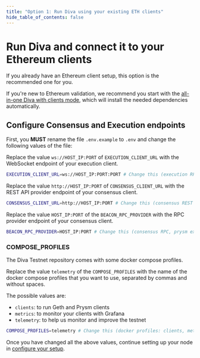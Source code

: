 ```yaml
---
title: "Option 1: Run Diva using your existing ETH clients"
hide_table_of_contents: false
---
```


# Run Diva and connect it to your Ethereum clients

If you already have an Ethereum client setup, this option is the recommended one for you.

If you're new to Ethereum validation, we recommend you start with the [all-in-one Diva with clients mode](new-clients), which will install the needed dependencies automatically.

## Configure Consensus and Execution endpoints

First, you **MUST** rename the file `.env.example` to `.env` and change the following values of the file:

Replace the value `ws://HOST_IP:PORT` of `EXECUTION_CLIENT_URL` with the WebSocket endpoint of your execution client.

```bash
EXECUTION_CLIENT_URL=ws://HOST_IP:PORT:PORT # Change this (execution RPC WebSocket, geth example: ws://HOST_IP:PORT:8546)
```

Replace the value `http://HOST_IP:PORT` of `CONSENSUS_CLIENT_URL` with the REST API provider endpoint of your consensus client.

```bash
CONSENSUS_CLIENT_URL=http://HOST_IP:PORT # Change this (consensus REST API, prysm example: http://HOST_IP:3500)
```

Replace the value `HOST_IP:PORT` of the `BEACON_RPC_PROVIDER` with the RPC provider endpoint of your consensus client.

```bash
BEACON_RPC_PROVIDER=HOST_IP:PORT # Change this (consensus RPC, prysm example: http://HOST_IP:4000)
```

### COMPOSE_PROFILES

The Diva Testnet repository comes with some docker compose profiles.

Replace the value `telemetry` of the `COMPOSE_PROFILES` with the name of the docker compose profiles that you want to use, separated by commas and without spaces.

The possible values are:
- `clients`: to run Geth and Prysm clients
- `metrics`: to monitor your clients with Grafana
- `telemetry`: to help us monitor and improve the testnet

```bash
COMPOSE_PROFILES=telemetry # Change this (docker profiles: clients, metrics, telemetry)
```

Once you have changed all the above values, continue setting up your node in [configure your setup](../configure).

